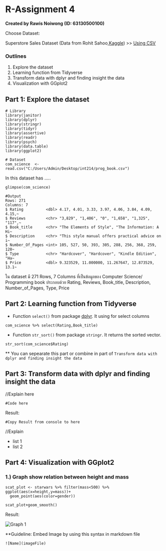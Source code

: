 # R-Assignment 4

**Created by Rawis Noiwong (ID: 63130500100)**

Choose Dataset:

Superstore Sales Dataset (Data from Rohit Sahoo,[Kaggle](https://www.kaggle.com/rohitsahoo/sales-forecasting)) >> [Using CSV](https://raw.githubusercontent.com/safesit23/INT214-Statistics/main/datasets/superstore_sales.csv)


### Outlines
1. Explore the dataset
2. Learning function from Tidyverse
3. Transform data with dplyr and finding insight the data
4. Visualization with GGplot2

## Part 1: Explore the dataset

```
# Library
library(janitor)
library(dplyr)
library(stringr)
library(tidyr)
library(assertive)
library(readr)
library(psych)
library(data.table)
library(ggplot2)

# Dataset
com_science  <- read.csv("C:/Users/Admin/Desktop/int214/prog_book.csv")
```

In this dataset has .....
```
glimpse(com_science)

#Output
Rows: 271
Columns: 7
$ Rating          <dbl> 4.17, 4.01, 3.33, 3.97, 4.06, 3.84, 4.09, 4.15,~
$ Reviews         <chr> "3,829", "1,406", "0", "1,658", "1,325", "117",~
$ Book_title      <chr> "The Elements of Style", "The Information: A Hi~
$ Description     <chr> "This style manual offers practical advice on i~
$ Number_Of_Pages <int> 105, 527, 50, 393, 305, 288, 256, 368, 259, 128~
$ Type            <chr> "Hardcover", "Hardcover", "Kindle Edition", "Ha~
$ Price           <dbl> 9.323529, 11.000000, 11.267647, 12.873529, 13.1~
```
ใน dataset มี 271 Rows, 7 Columns ที่เป็นข้อมูลของ Computer Science/ Programming book ประกอบด้วย Rating, Reviews, Book_title, Description, Number_of_Pages, Type, Price

## Part 2: Learning function from Tidyverse

- Function `select()` from package [dplyr](https://dplyr.tidyverse.org/articles/dplyr.html#select-columns-with-select). It using for select columns

```
com_science %>% select(Rating,Book_title)
```
- Function `str_sort()` from package `stringr`. It returns the sorted vector.

```
str_sort(com_science$Rating)
```

** You can sepearate this part or combine in part of `Transform data with dplyr and finding insight the data`

## Part 3: Transform data with dplyr and finding insight the data

//Explain here

```
#Code here
```

Result:

```
#Copy Result from console to here
```
//Explain

- list 1
- list 2

## Part 4: Visualization with GGplot2
### 1.) Graph show relation between height and mass
```
scat_plot <- starwars %>% filter(mass<500) %>% ggplot(aes(x=height,y=mass))+
  geom_point(aes(color=gender))

scat_plot+geom_smooth()
```
Result:

![Graph 1](graph1.png)

**Guideline:
Embed Image by using this syntax in markdown file
````
![Name](imageFile)
````

